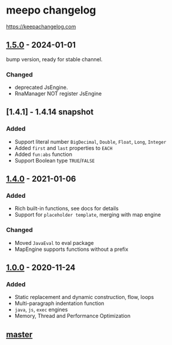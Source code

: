 # meepo changelog

<https://keepachangelog.com>

## [1.5.0] - 2024-01-01

bump version, ready for stable channel.

### Changed

- deprecated JsEngine.
- RnaManager NOT register JsEngine

## [1.4.1] - 1.4.14 snapshot

### Added

- Support literal number `BigDecimal`, `Double`, `Float`, `Long`, `Integer`
- Added `first` and `last` properties to `EACH`
- Added `fun:abs` function
- Support Boolean type `TRUE`/`FALSE`

## [1.4.0] - 2021-01-06

### Added

- Rich built-in functions, see docs for details
- Support for `placeholder template`, merging with map engine

### Changed

- Moved `JavaEval` to eval package
- MapEngine supports functions without a prefix

## [1.0.0] - 2020-11-24

### Added

- Static replacement and dynamic construction, flow, loops
- Multi-paragraph indentation function
- `java`, `js`, `exec` engines
- Memory, Thread and Performance Optimization

## [master]

[master]: https://github.com/trydofor/professional-meepo
[1.0.0]: https://github.com/trydofor/professional-meepo/releases/tag/1.0.0
[1.4.0]: https://github.com/trydofor/professional-meepo/releases/tag/1.4.0
[1.5.0]: https://github.com/trydofor/professional-meepo/releases/tag/1.5.0
